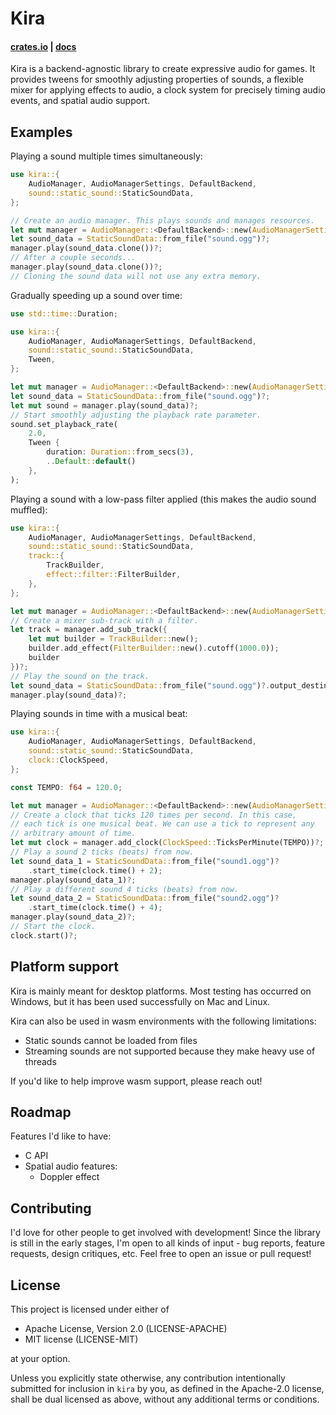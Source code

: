 # Kira

#### [crates.io](https://crates.io/crates/kira) | [docs](https://docs.rs/kira/)

Kira is a backend-agnostic library to create expressive audio for games. It
provides tweens for smoothly adjusting properties of sounds, a flexible mixer
for applying effects to audio, a clock system for precisely timing audio events,
and spatial audio support.

## Examples

Playing a sound multiple times simultaneously:

```rust
use kira::{
	AudioManager, AudioManagerSettings, DefaultBackend,
	sound::static_sound::StaticSoundData,
};

// Create an audio manager. This plays sounds and manages resources.
let mut manager = AudioManager::<DefaultBackend>::new(AudioManagerSettings::default())?;
let sound_data = StaticSoundData::from_file("sound.ogg")?;
manager.play(sound_data.clone())?;
// After a couple seconds...
manager.play(sound_data.clone())?;
// Cloning the sound data will not use any extra memory.
```

Gradually speeding up a sound over time:

```rust
use std::time::Duration;

use kira::{
	AudioManager, AudioManagerSettings, DefaultBackend,
	sound::static_sound::StaticSoundData,
	Tween,
};

let mut manager = AudioManager::<DefaultBackend>::new(AudioManagerSettings::default())?;
let sound_data = StaticSoundData::from_file("sound.ogg")?;
let mut sound = manager.play(sound_data)?;
// Start smoothly adjusting the playback rate parameter.
sound.set_playback_rate(
	2.0,
	Tween {
		duration: Duration::from_secs(3),
		..Default::default()
	},
);
```

Playing a sound with a low-pass filter applied (this makes the audio sound
muffled):

```rust
use kira::{
	AudioManager, AudioManagerSettings, DefaultBackend,
	sound::static_sound::StaticSoundData,
	track::{
		TrackBuilder,
		effect::filter::FilterBuilder,
	},
};

let mut manager = AudioManager::<DefaultBackend>::new(AudioManagerSettings::default())?;
// Create a mixer sub-track with a filter.
let track = manager.add_sub_track({
	let mut builder = TrackBuilder::new();
	builder.add_effect(FilterBuilder::new().cutoff(1000.0));
	builder
})?;
// Play the sound on the track.
let sound_data = StaticSoundData::from_file("sound.ogg")?.output_destination(&track);
manager.play(sound_data)?;
```

Playing sounds in time with a musical beat:

```rust
use kira::{
	AudioManager, AudioManagerSettings, DefaultBackend,
	sound::static_sound::StaticSoundData,
	clock::ClockSpeed,
};

const TEMPO: f64 = 120.0;

let mut manager = AudioManager::<DefaultBackend>::new(AudioManagerSettings::default())?;
// Create a clock that ticks 120 times per second. In this case,
// each tick is one musical beat. We can use a tick to represent any
// arbitrary amount of time.
let mut clock = manager.add_clock(ClockSpeed::TicksPerMinute(TEMPO))?;
// Play a sound 2 ticks (beats) from now.
let sound_data_1 = StaticSoundData::from_file("sound1.ogg")?
	.start_time(clock.time() + 2);
manager.play(sound_data_1)?;
// Play a different sound 4 ticks (beats) from now.
let sound_data_2 = StaticSoundData::from_file("sound2.ogg")?
	.start_time(clock.time() + 4);
manager.play(sound_data_2)?;
// Start the clock.
clock.start()?;
```

## Platform support

Kira is mainly meant for desktop platforms. Most testing has occurred on
Windows, but it has been used successfully on Mac and Linux.

Kira can also be used in wasm environments with the following limitations:

- Static sounds cannot be loaded from files
- Streaming sounds are not supported because they make heavy use of threads

If you'd like to help improve wasm support, please reach out!

## Roadmap

Features I'd like to have:

- C API
- Spatial audio features:
  - Doppler effect

## Contributing

I'd love for other people to get involved with development! Since the library is
still in the early stages, I'm open to all kinds of input - bug reports, feature
requests, design critiques, etc. Feel free to open an issue or pull request!

## License

This project is licensed under either of

- Apache License, Version 2.0 (LICENSE-APACHE)
- MIT license (LICENSE-MIT)

at your option.

Unless you explicitly state otherwise, any contribution intentionally submitted
for inclusion in `kira` by you, as defined in the Apache-2.0 license, shall be
dual licensed as above, without any additional terms or conditions.
